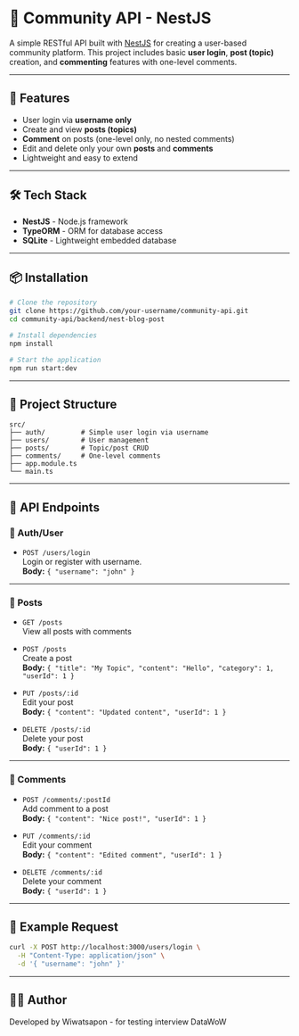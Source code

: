 # 🧩 Community API - NestJS

A simple RESTful API built with [NestJS](https://nestjs.com/) for creating a user-based community platform. This project includes basic **user login**, **post (topic)** creation, and **commenting** features with one-level comments.

---

## 🚀 Features

- User login via **username only**
- Create and view **posts (topics)**
- **Comment** on posts (one-level only, no nested comments)
- Edit and delete only your own **posts** and **comments**
- Lightweight and easy to extend

---

## 🛠️ Tech Stack

- **NestJS** - Node.js framework
- **TypeORM** - ORM for database access
- **SQLite** - Lightweight embedded database

---

## 📦 Installation

```bash
# Clone the repository
git clone https://github.com/your-username/community-api.git
cd community-api/backend/nest-blog-post

# Install dependencies
npm install

# Start the application
npm run start:dev
```

---

## 📁 Project Structure

```
src/
├── auth/         # Simple user login via username
├── users/        # User management
├── posts/        # Topic/post CRUD
├── comments/     # One-level comments
├── app.module.ts
└── main.ts
```

---

## 🔑 API Endpoints

### 🔐 Auth/User

- `POST /users/login`  
  Login or register with username.  
  **Body:** `{ "username": "john" }`

---

### 📝 Posts

- `GET /posts`  
  View all posts with comments

- `POST /posts`  
  Create a post  
  **Body:** `{ "title": "My Topic", "content": "Hello", "category": 1, "userId": 1 }`

- `PUT /posts/:id`  
  Edit your post  
  **Body:** `{ "content": "Updated content", "userId": 1 }`

- `DELETE /posts/:id`  
  Delete your post  
  **Body:** `{ "userId": 1 }`

---

### 💬 Comments

- `POST /comments/:postId`  
  Add comment to a post  
  **Body:** `{ "content": "Nice post!", "userId": 1 }`

- `PUT /comments/:id`  
  Edit your comment  
  **Body:** `{ "content": "Edited comment", "userId": 1 }`

- `DELETE /comments/:id`  
  Delete your comment  
  **Body:** `{ "userId": 1 }`

---

## 🧪 Example Request

```bash
curl -X POST http://localhost:3000/users/login \
  -H "Content-Type: application/json" \
  -d '{ "username": "john" }'
```

---

## 🙋‍♂️ Author
Developed by Wiwatsapon - for testing interview DataWoW